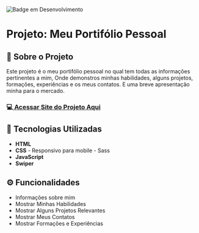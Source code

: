 <!-- # <h1>Portifólio pessoal</h1>


## 🚀 Tecnologias
<div>
  <img src="https://img.shields.io/badge/HTML-239120?style=for-the-badge&logo=html5&logoColor=white">
  <img src="https://img.shields.io/badge/CSS-239120?&style=for-the-badge&logo=css3&logoColor=white">
  <img src="https://img.shields.io/badge/JavaScript-F7DF1E?style=for-the-badge&logo=javascript&logoColor=black">
  <img src="https://img.shields.io/badge/Sass-CC6699?style=for-the-badge&logo=sass&logoColor=white">
</div>
<br><br>
https://deangelleses.github.io/portifolio-pessoal/ -->

![Badge em Desenvolvimento](http://img.shields.io/static/v1?label=STATUS&message=EM%20DESENVOLVIMENTO&color=GREEN&style=for-the-badge)

<h1>Projeto: Meu Portifólio Pessoal</h1>

<h2>📌 Sobre o Projeto</h2>

<p>Este projeto é o meu portifólio pessoal no qual tem todas as informações pertinentes a mim, Onde demonstros minhas habilidades, alguns projetos, formações, experiências e os meus contatos. E uma breve apresentação minha para o mercado.</p>

<h3>💻<a href="https://deangelleses.github.io/portifolio-pessoal/"> Acessar Site do Projeto Aqui</a></h3>

<h2>🚀 Tecnologias Utilizadas</h2>
<ul>
  <li><b>HTML</b></li>
  <li><b>CSS</b> - Responsivo para mobile - Sass</li>
  <li><b>JavaScript</b></li>
  <li><b>Swiper</b></li>
</ul>

<h2>⚙️ Funcionalidades</h2>
<ul>
  <li>Informações sobre mim</li>
  <li>Mostrar Minhas Habilidades</li>
  <li>Mostrar Alguns Projetos Relevantes</li>
  <li>Mostrar Meus Contatos</li>
  <li>Mostrar Formações e Experiências</li>
</ul>


